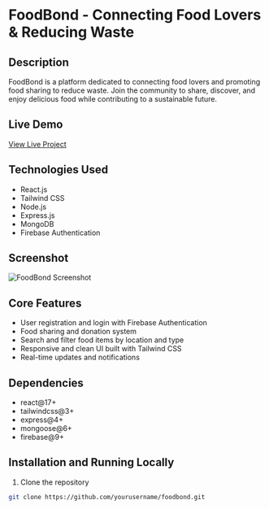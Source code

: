 # FoodBond - Connecting Food Lovers & Reducing Waste

## Description  
FoodBond is a platform dedicated to connecting food lovers and promoting food sharing to reduce waste. Join the community to share, discover, and enjoy delicious food while contributing to a sustainable future.

## Live Demo  
[View Live Project](https://assignment-11-2a60f.web.app/)  <!-- এখানে প্রকৃত লাইভ লিংক বসাও -->

## Technologies Used  
- React.js  
- Tailwind CSS  
- Node.js  
- Express.js  
- MongoDB  
- Firebase Authentication  

## Screenshot  
![FoodBond Screenshot](https://your-screenshot-link.com)  <!-- এখানে প্রকৃত স্ক্রিনশট লিংক বসাও -->

## Core Features  
- User registration and login with Firebase Authentication  
- Food sharing and donation system  
- Search and filter food items by location and type  
- Responsive and clean UI built with Tailwind CSS  
- Real-time updates and notifications  

## Dependencies  
- react@17+  
- tailwindcss@3+  
- express@4+  
- mongoose@6+  
- firebase@9+

## Installation and Running Locally

1. Clone the repository  
```bash
git clone https://github.com/yourusername/foodbond.git
